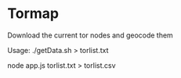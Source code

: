 Tormap
======

Download the current tor nodes and geocode them

Usage:
./getData.sh > torlist.txt

node app.js torlist.txt > torlist.csv
